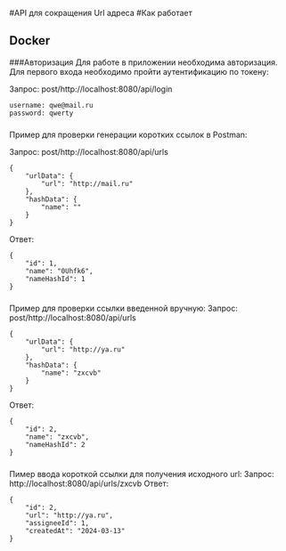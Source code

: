 #API для сокращения Url адреса
#Как работает
## Docker
###Авторизация
Для работе в приложении необходима авторизация.
Для первого входа необходимо пройти аутентификацию по токену:

Запрос: 
post/http://localhost:8080/api/login
```
username: qwe@mail.ru
password: qwerty
```
###
Пример для проверки генерации коротких ссылок в Postman:

Запрос:
post/http://localhost:8080/api/urls
```
{
    "urlData": {
        "url": "http://mail.ru"
    },
    "hashData": {
        "name": ""
    }
}
```
Ответ:
```
{
    "id": 1,
    "name": "0Uhfk6",
    "nameHashId": 1
}
```

###
Пример для проверки ссылки введенной вручную:
Запрос:
post/http://localhost:8080/api/urls
```
{
    "urlData": {
        "url": "http://ya.ru"
    },
    "hashData": {
        "name": "zxcvb"
    }
}
```
Ответ:
```
{
    "id": 2,
    "name": "zxcvb",
    "nameHashId": 2
}
```
###
Пимер ввода короткой ссылки для получения исходного url:
Запрос:
http://localhost:8080/api/urls/zxcvb
Ответ:
```
{
    "id": 2,
    "url": "http://ya.ru",
    "assigneeId": 1,
    "createdAt": "2024-03-13"
}
```
